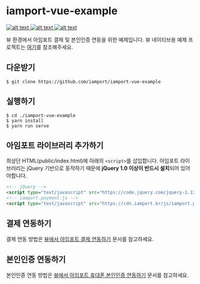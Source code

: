 # iamport-vue-example

[ ![alt text](https://img.shields.io/badge/vue-v2.6.11-orange.svg?longCache=true&style=flat-square) ](https://github.com/vuejs/vue)
[ ![alt text](https://img.shields.io/badge/ant--design--vue-v1.5.3-yellow.svg?longCache=true&style=flat-square) ](https://github.com/vueComponent/ant-design-vue)
[ ![alt text](https://img.shields.io/badge/styled--components-v4.3.2-green.svg?longCache=true&style=flat-square) ](https://github.com/styled-components/styled-components)

뷰 환경에서 아임포트 결제 및 본인인증 연동을 위한 예제입니다. 뷰 네이티브용 예제 프로젝트는 [여기](https://github.com/iamport/iamport-vue-native)를 참조해주세요.

## 다운받기

```
$ git clone https://github.com/iamport/iamport-vue-example
```

## 실행하기

```
$ cd ./iamport-vue-example
$ yarn install
$ yarn run serve
```

## 아임포트 라이브러리 추가하기

최상단 HTML(public/index.html)에 아래의 `<script>`를 삽입합니다. 아임포트 라이브러리는 jQuery 기반으로 동작하기 때문에 **jQuery 1.0 이상이 반드시 설치**되어 있어야합니다.

```html
<!-- jQuery -->
<script type="text/javascript" src="https://code.jquery.com/jquery-1.12.4.min.js" ></script>
<!-- iamport.payment.js -->
<script type="text/javascript" src="https://cdn.iamport.kr/js/iamport.payment-1.1.8.js"></script>
```

## 결제 연동하기

결제 연동 방법은 [뷰에서 아임포트 결제 연동하기](manuals/PAYMENT.md) 문서를 참고하세요.

## 본인인증 연동하기

본인인증 연동 방법은 [뷰에서 아임포트 휴대폰 본인인증 연동하기](manuals/CERTIFICATION.md) 문서를 참고하세요.

